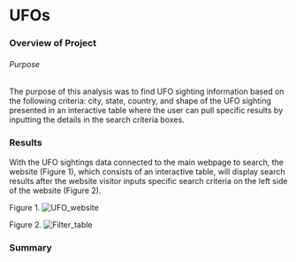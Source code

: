 # UFOs

### Overview of Project
###### Purpose
The purpose of this analysis was to find UFO sighting information based on the following criteria: city, state, country, and shape of the UFO sighting presented in an interactive table where the user can pull specific results by inputting the details in the search criteria boxes.

### Results
With the UFO sightings data connected to the main webpage to search, the website (Figure 1), which consists of an interactive table, will display search results after the website visitor inputs specific search criteria on the left side of the website (Figure 2).

Figure 1.
![UFO_website](UFO_website.png)

Figure 2.
![Filter_table](Filter_table.png)

### Summary
